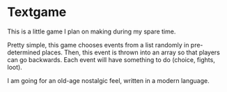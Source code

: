 # Textgame

This is a little game I plan on making during my spare time.

Pretty simple, this game chooses events from a list randomly in pre-determined places. Then, this event is thrown into an array so that players can go backwards. Each event will have something to do (choice, fights, loot).

I am going for an old-age nostalgic feel, written in a modern language.